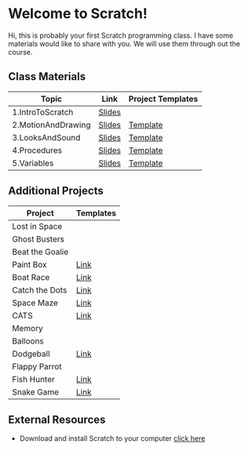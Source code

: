 # Welcome to Scratch!
Hi, this is probably your first Scratch programming class. I have some materials would like to share with you. We will use them through out the course.
## Class Materials
|Topic           |Link                          |Project Templates                        |
|----------------|------------------------------|-----------------------------------------|
|1.IntroToScratch  |[Slides](https://drive.google.com/open?id=1C7kMckeH4EefjDCtFsNedpjLoL8dVThFK4mEvPKrvuw)|           |
|2.MotionAndDrawing  |[Slides](https://drive.google.com/open?id=1iq7QN9iRlcMxJyQK31D91vtemtYOILHW2Qa7JZJLIn0)|[Template](https://drive.google.com/open?id=1TwQu-rxtLPQ-P82QRE8glk9fpSDcz6uu)           |
|3.LooksAndSound  |[Slides](https://docs.google.com/presentation/d/1Mys_iqW1BUA-_OFOxhExJOkmvGRtGxfk073z1HsUx4s/edit?usp=sharing)|[Template](https://drive.google.com/drive/folders/11fRmbOaDIjrDV5ctkhQrNENnjr8GlJI5?usp=sharing)           |
|4.Procedures    |[Slides](https://docs.google.com/presentation/d/1bLnZBpZPF-m-K5GjuD0XmmeHaiMn6fYhXDZU66o0_oc/edit?usp=sharing)|[Template](https://drive.google.com/drive/folders/12MdabVwG_cP987_-MzDZyTGRaUy7Dd8z?usp=sharing)|
|5.Variables     |[Slides]()|[Template](https://drive.google.com/open?id=1qBPSrQ7_pQFo3ZalMd5OY6_7hoTTOJtS)|
## Additional Projects
|Project           |Templates                     |
|------------------|------------------------------|
|Lost in Space     |                              |
|Ghost Busters     |                              |
|Beat the Goalie   |                              |
|Paint Box         |[Link](https://drive.google.com/open?id=1iqnEQn0ubMpLrXjtQUa4nWPQoFss8h-H)|
|Boat Race         |[Link](https://drive.google.com/open?id=1iqnEQn0ubMpLrXjtQUa4nWPQoFss8h-H)|
|Catch the Dots    |[Link](https://drive.google.com/open?id=1iqnEQn0ubMpLrXjtQUa4nWPQoFss8h-H)|
|Space Maze        |[Link](https://drive.google.com/open?id=15cqN1ebOzTXUpi9LK1WXdJWlSMg7a2yy)|
|CATS              |[Link](https://drive.google.com/open?id=1iqnEQn0ubMpLrXjtQUa4nWPQoFss8h-H)|
|Memory            ||
|Balloons          ||
|Dodgeball         |[Link](https://drive.google.com/open?id=1iqnEQn0ubMpLrXjtQUa4nWPQoFss8h-H)|
|Flappy Parrot     ||
|Fish Hunter       |[Link](https://drive.google.com/open?id=1iqnEQn0ubMpLrXjtQUa4nWPQoFss8h-H)|
|Snake Game        |[Link](https://drive.google.com/open?id=1iqnEQn0ubMpLrXjtQUa4nWPQoFss8h-H)|
## External Resources
- Download and install Scratch to your computer [click here](https://scratch.mit.edu/download)
